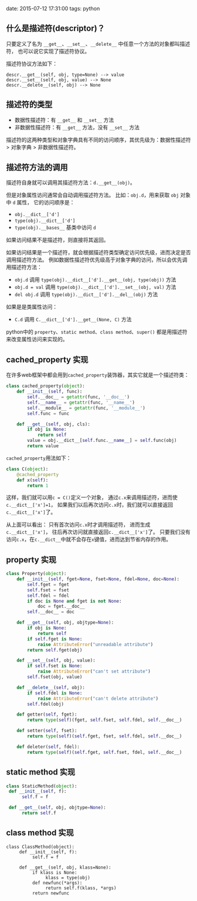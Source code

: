 date: 2015-07-12 17:31:00
tags: python


## 什么是描述符(descriptor)？

只要定义了名为 `__get__`、`__set__`、`__delete__` 中任意一个方法的对象都叫描述符，
也可以说它实现了描述符协议。

描述符协议方法如下：

```
descr.__get__(self, obj, type=None) --> value
descr.__set__(self, obj, value) --> None
descr.__delete__(self, obj) --> None
```


## 描述符的类型

* 数据性描述符：有 `__get__` 和 `__set__` 方法
* 非数据性描述符：有 `__get__` 方法，没有 `__set__` 方法

描述符的这两种类型和对象字典具有不同的访问顺序，其优先级为：数据性描述符 > 对象字典 > 非数据性描述符。


## 描述符方法的调用

描述符自身就可以调用其描述符方法：`d.__get__(obj)`。

但是对象属性访问通常会自动调用描述符方法。
比如：`obj.d`，用来获取 `obj` 对象中 `d` 属性，
它的访问顺序是：

* `obj.__dict__['d']`
* `type(obj).__dict__['d']`
* `type(obj).__bases__` 基类中访问 `d`

如果访问结果不是描述符，则直接将其返回。

如果访问结果是一个描述符，就会根据描述符类型确定访问优先级，进而决定是否调用描述符方法。
例如数据性描述符优先级高于对象字典的访问，所以会优先调用描述符方法：

* `obj.d` 调用 `type(obj).__dict__['d'].__get__(obj, type(obj))` 方法
* `obj.d = val` 调用 `type(obj).__dict__['d'].__set__(obj, val)` 方法
* `del obj.d` 调用 `type(obj).__dict__['d'].__del__(obj)` 方法


如果是是类属性访问：

* `C.d` 调用 `C.__dict__['d'].__get__(None, C)` 方法


python中的 `property`、`static method`、`class method`、`super()` 都是用描述符来改变属性访问来实现的。


## cached_property 实现

在许多web框架中都会用到`cached_property`装饰器，其实它就是一个描述符类：

```python
class cached_property(object):
    def __init__(self, func):
        self.__doc__ = getattr(func, '__doc__')
		self.__name__ = getattr(func, '__name__')
		self.__module__ = getattr(func, '__module__')
        self.func = func

    def __get__(self, obj, cls):
        if obj is None:
            return self
        value = obj.__dict__[self.func.__name__] = self.func(obj)
        return value
```

`cached_property`用法如下：

```python
class C(object):
    @cached_property
    def x(self):
        return 1
```

这样，我们就可以用`c = C()`定义一个对象，
通过`c.x`来调用描述符，进而使`c.__dict__['x']=1`，
如果我们以后再次访问`c.x`时，我们就可以直接返回`c.__dict__['x']`了。

从上面可以看出：
只有首次访问`c.x`时才调用描述符，
进而生成`c.__dict__['x']`，
往后再次访问就直接返回`c.__dict__['x']`了。
只要我们没有访问`c.x`，在`c.__dict__`中就不会存在`x`键值，进而达到节省内存的作用。


## property 实现

```python
class Property(object):
    def __init__(self, fget=None, fset=None, fdel=None, doc=None):
        self.fget = fget
        self.fset = fset
        self.fdel = fdel
        if doc is None and fget is not None:
            doc = fget.__doc__
        self.__doc__ = doc

    def __get__(self, obj, objtype=None):
        if obj is None:
            return self
        if self.fget is None:
            raise AttributeError("unreadable attribute")
        return self.fget(obj)

    def __set__(self, obj, value):
        if self.fset is None:
            raise AttributeError("can't set attribute")
        self.fset(obj, value)

    def __delete__(self, obj):
        if self.fdel is None:
            raise AttributeError("can't delete attribute")
        self.fdel(obj)

    def getter(self, fget):
        return type(self)(fget, self.fset, self.fdel, self.__doc__)

    def setter(self, fset):
        return type(self)(self.fget, fset, self.fdel, self.__doc__)

    def deleter(self, fdel):
        return type(self)(self.fget, self.fset, fdel, self.__doc__)
```


## static method 实现

```python
class StaticMethod(object):
 def __init__(self, f):
      self.f = f

 def __get__(self, obj, objtype=None):
      return self.f
```


## class method 实现

```
class ClassMethod(object):
     def __init__(self, f):
          self.f = f

     def __get__(self, obj, klass=None):
          if klass is None:
               klass = type(obj)
          def newfunc(*args):
               return self.f(klass, *args)
          return newfunc
```
